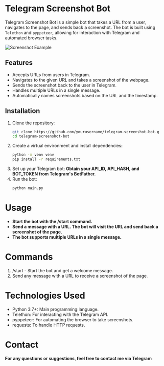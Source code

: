 # Telegram Screenshot Bot

Telegram Screenshot Bot is a simple bot that takes a URL from a user, navigates to the page, and sends back a screenshot. The bot is built using `Telethon` and `pyppeteer`, allowing for interaction with Telegram and automated browser tasks.

![Screenshot Example](https://i.imgur.com/iZwmpii.png)

## Features

- Accepts URLs from users in Telegram.
- Navigates to the given URL and takes a screenshot of the webpage.
- Sends the screenshot back to the user in Telegram.
- Handles multiple URLs in a single message.
- Automatically names screenshots based on the URL and the timestamp.

## Installation

1. Clone the repository:
   ```bash
   git clone https://github.com/yourusername/telegram-screenshot-bot.git
   cd telegram-screenshot-bot
   ```
2. Create a virtual environment and install dependencies:
     ```bash
    python -m venv venv
    pip install -r requirements.txt
    ```
3. Set up your Telegram bot: 
**Obtain your API_ID, API_HASH, and BOT_TOKEN from Telegram's BotFather.**
4. Run the bot:
   ```bash
   python main.py
   ```

# Usage
- **Start the bot with the /start command.**
- **Send a message with a URL. The bot will visit the URL and send back a screenshot of the page.**
- **The bot supports multiple URLs in a single message.**

# Commands
1) /start - Start the bot and get a welcome message.
2) Send any message with a URL to receive a screenshot of the page.

# Technologies Used
* Python 3.7+: Main programming language.
* Telethon: For interacting with the Telegram API.
* pyppeteer: For automating the browser to take screenshots.
* requests: To handle HTTP requests.

# Contact
**For any questions or suggestions, feel free to contact me via Telegram**
